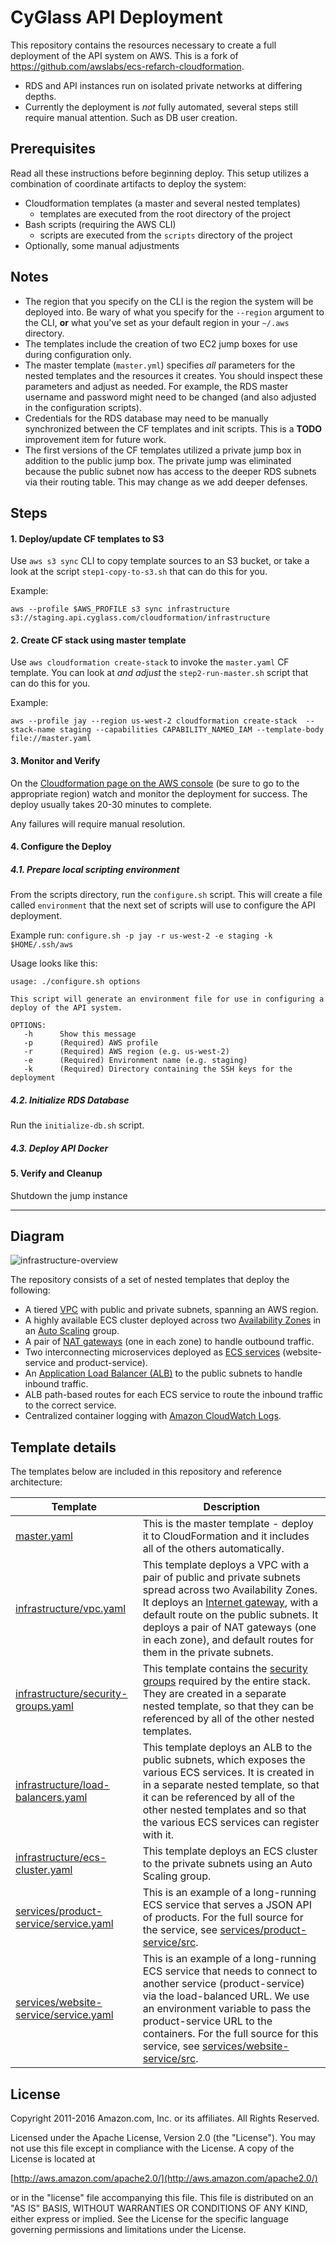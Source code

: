 # CyGlass API Deployment

This repository contains the resources necessary to create a full deployment of the API system on AWS. This is a fork of https://github.com/awslabs/ecs-refarch-cloudformation.

* RDS and API instances run on isolated private networks at differing depths.
* Currently the deployment is *not* fully automated, several steps still require manual attention. Such as DB user creation.

## Prerequisites

Read all these instructions before beginning deploy. This setup utilizes a combination of coordinate artifacts to deploy the system:

* Cloudformation templates (a master and several nested templates)
  * templates are executed from the root directory of the project
* Bash scripts (requiring the AWS CLI)
  * scripts are executed from the `scripts` directory of the project
* Optionally, some manual adjustments

## Notes

* The region that you specify on the CLI is the region the system will be deployed into. Be wary of what you specify for the `--region` argument to the CLI, **or** what you've set as your default region in your `~/.aws` directory.
* The templates include the creation of two EC2 jump boxes for use during configuration only. 
* The master template (`master.yml`) specifies *all* parameters for the nested templates and the resources it creates. You should inspect these parameters and adjust as needed. For example, the RDS master username and password might need to be changed (and also adjusted in the configuration scripts).
* Credentials for the RDS database may need to be manually synchronized between the CF templates and init scripts. This is a **TODO** improvement item for future work.
* The first versions of the CF templates utilized a private jump box in addition to the public jump box. The private jump was eliminated because the public subnet now has access to the deeper RDS subnets via their routing table. This may change as we add deeper defenses.

## Steps

#### 1. Deploy/update CF templates to S3

Use `aws s3 sync` CLI to copy template sources to an S3 bucket, or take a look at the script `step1-copy-to-s3.sh` that can do this for you.

Example:
```
aws --profile $AWS_PROFILE s3 sync infrastructure s3://staging.api.cyglass.com/cloudformation/infrastructure
```

#### 2. Create CF stack using master template

Use `aws cloudformation create-stack` to invoke the `master.yaml` CF template. You can look at *and adjust* the `step2-run-master.sh` script that can do this for you.

Example:
```
aws --profile jay --region us-west-2 cloudformation create-stack  --stack-name staging --capabilities CAPABILITY_NAMED_IAM --template-body file://master.yaml
```
#### 3. Monitor and Verify

On the [Cloudformation page on the AWS console](https://us-west-2.console.aws.amazon.com/cloudformation/home?region=us-west-2#/stacks?filter=active) (be sure to go to the appropriate region) watch and monitor the deployment for success. The deploy usually takes 20-30 minutes to complete.

Any failures will require manual resolution. 
 
#### 4. Configure the Deploy
 
##### 4.1. Prepare local scripting environment
From the scripts directory, run the ```configure.sh``` script. This will create a file called ```environment``` that the next set of scripts will use to configure the API deployment.

Example run:
`configure.sh -p jay -r us-west-2 -e staging -k $HOME/.ssh/aws`
 
Usage looks like this:
```
usage: ./configure.sh options

This script will generate an environment file for use in configuring a deploy of the API system.

OPTIONS:
   -h      Show this message
   -p      (Required) AWS profile
   -r      (Required) AWS region (e.g. us-west-2)
   -e      (Required) Environment name (e.g. staging)
   -k      (Required) Directory containing the SSH keys for the deployment

```
 
##### 4.2. Initialize RDS Database

Run the `initialize-db.sh` script.

##### 4.3. Deploy API Docker
 
#### 5. Verify and Cleanup

Shutdown the jump instance

 
 


<hr/>



## Diagram

![infrastructure-overview](images/architecture-overview.png)

The repository consists of a set of nested templates that deploy the following:

 - A tiered [VPC](http://docs.aws.amazon.com/AmazonVPC/latest/UserGuide/VPC_Introduction.html) with public and private subnets, spanning an AWS region.
 - A highly available ECS cluster deployed across two [Availability Zones](http://docs.aws.amazon.com/AWSEC2/latest/UserGuide/using-regions-availability-zones.html) in an [Auto Scaling](https://aws.amazon.com/autoscaling/) group.
 - A pair of [NAT gateways](http://docs.aws.amazon.com/AmazonVPC/latest/UserGuide/vpc-nat-gateway.html) (one in each zone) to handle outbound traffic.
 - Two interconnecting microservices deployed as [ECS services](http://docs.aws.amazon.com/AmazonECS/latest/developerguide/ecs_services.html) (website-service and product-service). 
 - An [Application Load Balancer (ALB)](https://aws.amazon.com/elasticloadbalancing/applicationloadbalancer/) to the public subnets to handle inbound traffic.
 - ALB path-based routes for each ECS service to route the inbound traffic to the correct service.
 - Centralized container logging with [Amazon CloudWatch Logs](http://docs.aws.amazon.com/AmazonCloudWatch/latest/logs/WhatIsCloudWatchLogs.html).



## Template details

The templates below are included in this repository and reference architecture:

| Template | Description |
| --- | --- | 
| [master.yaml](master.yaml) | This is the master template - deploy it to CloudFormation and it includes all of the others automatically. |
| [infrastructure/vpc.yaml](infrastructure/vpc.yaml) | This template deploys a VPC with a pair of public and private subnets spread across two Availability Zones. It deploys an [Internet gateway](http://docs.aws.amazon.com/AmazonVPC/latest/UserGuide/VPC_Internet_Gateway.html), with a default route on the public subnets. It deploys a pair of NAT gateways (one in each zone), and default routes for them in the private subnets. |
| [infrastructure/security-groups.yaml](infrastructure/security-groups.yaml) | This template contains the [security groups](http://docs.aws.amazon.com/AmazonVPC/latest/UserGuide/VPC_SecurityGroups.html) required by the entire stack. They are created in a separate nested template, so that they can be referenced by all of the other nested templates. |
| [infrastructure/load-balancers.yaml](infrastructure/load-balancers.yaml) | This template deploys an ALB to the public subnets, which exposes the various ECS services. It is created in in a separate nested template, so that it can be referenced by all of the other nested templates and so that the various ECS services can register with it. |
| [infrastructure/ecs-cluster.yaml](infrastructure/ecs-cluster.yaml) | This template deploys an ECS cluster to the private subnets using an Auto Scaling group. |
| [services/product-service/service.yaml](services/product-service/service.yaml) | This is an example of a long-running ECS service that serves a JSON API of products. For the full source for the service, see [services/product-service/src](services/product-service/src).|
| [services/website-service/service.yaml](services/website-service/service.yaml) | This is an example of a long-running ECS service that needs to connect to another service (product-service) via the load-balanced URL. We use an environment variable to pass the product-service URL to the containers. For the full source for this service, see [services/website-service/src](services/website-service/src). |



## License

Copyright 2011-2016 Amazon.com, Inc. or its affiliates. All Rights Reserved.

Licensed under the Apache License, Version 2.0 (the "License"). You may not use this file except in compliance with the License. A copy of the License is located at

[http://aws.amazon.com/apache2.0/](http://aws.amazon.com/apache2.0/)

or in the "license" file accompanying this file. This file is distributed on an "AS IS" BASIS, WITHOUT WARRANTIES OR CONDITIONS OF ANY KIND, either express or implied. See the License for the specific language governing permissions and limitations under the License.

